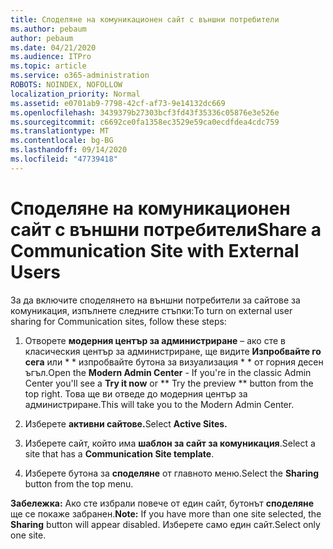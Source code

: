 ```yaml
---
title: Споделяне на комуникационен сайт с външни потребители
ms.author: pebaum
author: pebaum
ms.date: 04/21/2020
ms.audience: ITPro
ms.topic: article
ms.service: o365-administration
ROBOTS: NOINDEX, NOFOLLOW
localization_priority: Normal
ms.assetid: e0701ab9-7798-42cf-af73-9e14132dc669
ms.openlocfilehash: 3439379b27303bcf3fd43f35336c05876e3e526e
ms.sourcegitcommit: c6692ce0fa1358ec3529e59ca0ecdfdea4cdc759
ms.translationtype: MT
ms.contentlocale: bg-BG
ms.lasthandoff: 09/14/2020
ms.locfileid: "47739418"
---
```

# <a name="share-a-communication-site-with-external-users"></a><span data-ttu-id="01a15-102">Споделяне на комуникационен сайт с външни потребители</span><span class="sxs-lookup"><span data-stu-id="01a15-102">Share a Communication Site with External Users</span></span>

<span data-ttu-id="01a15-103">За да включите споделянето на външни потребители за сайтове за комуникация, изпълнете следните стъпки:</span><span class="sxs-lookup"><span data-stu-id="01a15-103">To turn on external user sharing for Communication sites, follow these steps:</span></span> 
  
1. <span data-ttu-id="01a15-104">Отворете **модерния център за администриране** – ако сте в класическия център за администриране, ще видите **Изпробвайте го сега** или \* \* изпробвайте бутона за визуализация \* \* от горния десен ъгъл.</span><span class="sxs-lookup"><span data-stu-id="01a15-104">Open the **Modern Admin Center** - If you're in the classic Admin Center you'll see a **Try it now** or \*\* Try the preview \*\* button from the top right.</span></span> <span data-ttu-id="01a15-105">Това ще ви отведе до модерния център за администриране.</span><span class="sxs-lookup"><span data-stu-id="01a15-105">This will take you to the Modern Admin Center.</span></span> 
  
2. <span data-ttu-id="01a15-106">Изберете **активни сайтове.**</span><span class="sxs-lookup"><span data-stu-id="01a15-106">Select **Active Sites.**</span></span>
  
3. <span data-ttu-id="01a15-107">Изберете сайт, който има **шаблон за сайт за комуникация**.</span><span class="sxs-lookup"><span data-stu-id="01a15-107">Select a site that has a **Communication Site template**.</span></span> 
  
4. <span data-ttu-id="01a15-108">Изберете бутона за **споделяне** от главното меню.</span><span class="sxs-lookup"><span data-stu-id="01a15-108">Select the **Sharing** button from the top menu.</span></span> 
  
 <span data-ttu-id="01a15-109">**Забележка:** Ако сте избрали повече от един сайт, бутонът **споделяне** ще се покаже забранен.</span><span class="sxs-lookup"><span data-stu-id="01a15-109">**Note:** If you have more than one site selected, the **Sharing** button will appear disabled.</span></span> <span data-ttu-id="01a15-110">Изберете само един сайт.</span><span class="sxs-lookup"><span data-stu-id="01a15-110">Select only one site.</span></span> 
  

